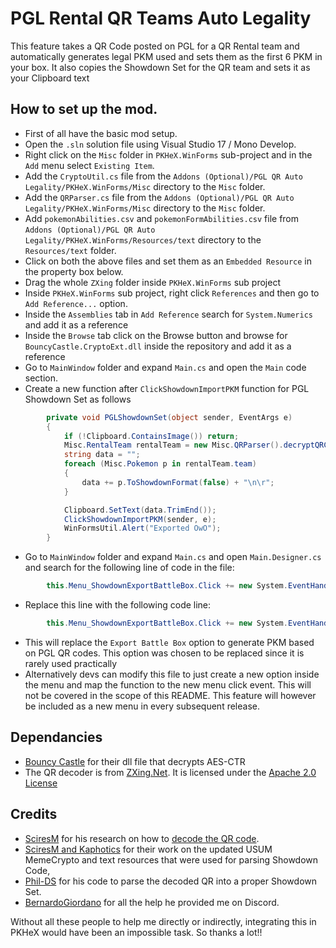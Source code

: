 # PGL Rental QR Teams Auto Legality

This feature takes a QR Code posted on PGL for a QR Rental team and automatically generates legal PKM used and sets them as the first 6 PKM in your box.
It also copies the Showdown Set for the QR team and sets it as your Clipboard text

## How to set up the mod.

- First of all have the basic mod setup.
- Open the `.sln` solution file using Visual Studio 17 / Mono Develop.
- Right click on the `Misc` folder in `PKHeX.WinForms` sub-project and in the `Add` menu select `Existing Item`.
- Add the `CryptoUtil.cs` file from the `Addons (Optional)/PGL QR Auto Legality/PKHeX.WinForms/Misc` directory to the `Misc` folder.
- Add the `QRParser.cs` file from the `Addons (Optional)/PGL QR Auto Legality/PKHeX.WinForms/Misc` directory to the `Misc` folder.
- Add `pokemonAbilities.csv` and `pokemonFormAbilities.csv` file from `Addons (Optional)/PGL QR Auto Legality/PKHeX.WinForms/Resources/text` directory to the `Resources/text` folder.
- Click on both the above files and set them as an `Embedded Resource` in the property box below.
- Drag the whole `ZXing` folder inside `PKHeX.WinForms` sub project
- Inside `PKHeX.WinForms` sub project, right click `References` and then go to `Add Reference...` option. 
- Inside the `Assemblies` tab in `Add Reference` search for `System.Numerics` and add it as a reference
- Inside the `Browse` tab click on the Browse button and browse for `BouncyCastle.CryptoExt.dll` inside the repository and add it as a reference
- Go to `MainWindow` folder and expand `Main.cs` and open the `Main` code section.
- Create a new function after `ClickShowdownImportPKM` function for PGL Showdown Set as follows
```csharp
        private void PGLShowdownSet(object sender, EventArgs e)
        {
            if (!Clipboard.ContainsImage()) return;
            Misc.RentalTeam rentalTeam = new Misc.QRParser().decryptQRCode(Clipboard.GetImage());
            string data = "";
            foreach (Misc.Pokemon p in rentalTeam.team)
            {
                data += p.ToShowdownFormat(false) + "\n\r";
            }

            Clipboard.SetText(data.TrimEnd());
            ClickShowdownImportPKM(sender, e);
            WinFormsUtil.Alert("Exported OwO");
        }
```
- Go to `MainWindow` folder and expand `Main.cs` and open `Main.Designer.cs` and search for the following line of code in the file:
```csharp
        this.Menu_ShowdownExportBattleBox.Click += new System.EventHandler(this.ClickShowdownExportBattleBox);
```
- Replace this line with the following code line:
```csharp
        this.Menu_ShowdownExportBattleBox.Click += new System.EventHandler(this.PGLShowdownSet);
```
- This will replace the `Export Battle Box` option to generate PKM based on PGL QR codes. This option was chosen to be replaced since it is rarely used practically
- Alternatively devs can modify this file to just create a new option inside the menu and map the function to the new menu click event. This will not be covered in the scope of this README. This feature will however be included as a new menu in every subsequent release.

## Dependancies
- [Bouncy Castle](http://www.bouncycastle.org/csharp/licence.html) for their dll file that decrypts AES-CTR
- The QR decoder is from [ZXing.Net](https://www.nuget.org/packages/ZXing.Net/). It is licensed under the [Apache 2.0 License](http://www.apache.org/licenses/LICENSE-2.0)

## Credits
- [SciresM](https://twitter.com/sciresm?lang=en) for his research on how to [decode the QR code](https://gist.github.com/SciresM/f3d20f8c77f5514f2d142c9760939266).
- [SciresM and Kaphotics](https://github.com/kwsch/PKHeX/tree/master/PKHeX.Core/Saves/MemeCrypto) for their work on the updated USUM MemeCrypto and text resources that were used for parsing Showdown Code,
- [Phil-DS](https://github.com/Phil-DS) for his code to parse the decoded QR into a proper Showdown Set.
- [BernardoGiordano](https://github.com/BernardoGiordano) for all the help he provided me on Discord.

Without all these people to help me directly or indirectly, integrating this in PKHeX would have been an impossible task. So thanks a lot!! 
